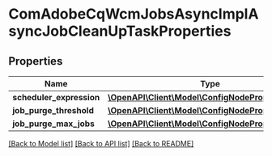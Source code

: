 # ComAdobeCqWcmJobsAsyncImplAsyncJobCleanUpTaskProperties

## Properties
Name | Type | Description | Notes
------------ | ------------- | ------------- | -------------
**scheduler_expression** | [**\OpenAPI\Client\Model\ConfigNodePropertyString**](ConfigNodePropertyString.md) |  | [optional] 
**job_purge_threshold** | [**\OpenAPI\Client\Model\ConfigNodePropertyInteger**](ConfigNodePropertyInteger.md) |  | [optional] 
**job_purge_max_jobs** | [**\OpenAPI\Client\Model\ConfigNodePropertyInteger**](ConfigNodePropertyInteger.md) |  | [optional] 

[[Back to Model list]](../README.md#documentation-for-models) [[Back to API list]](../README.md#documentation-for-api-endpoints) [[Back to README]](../README.md)


